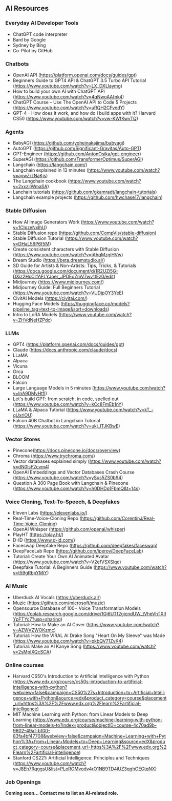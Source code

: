 ## AI Resources

### Everyday AI Developer Tools
- ChatGPT code interpreter
- Bard by Google
- Sydney by Bing
- Co-Pilot by GitHub

### Chatbots
- OpenAI API (https://platform.openai.com/docs/guides/gpt)
- Beginners Guide to GPT4 API & ChatGPT 3.5 Turbo API Tutorial (https://www.youtube.com/watch?v=LX_DXLlaymg)
- How to build your own AI with ChatGPT API (https://www.youtube.com/watch?v=4qNwoAAfnk4)
- ChatGPT Course – Use The OpenAI API to Code 5 Projects (https://www.youtube.com/watch?v=uRQH2CFvedY)
- GPT-4 - How does it work, and how do I build apps with it? Harvard CS50 (https://www.youtube.com/watch?v=vw-KWfKwvTQ)

### Agents
- BabyAGI (https://github.com/yoheinakajima/babyagi)
- AutoGPT (https://github.com/Significant-Gravitas/Auto-GPT)
- GPT-Engineer (https://github.com/AntonOsika/gpt-engineer)
- SuperAGI (https://github.com/TransformerOptimus/SuperAGI)
- Langchain (https://langchain.com/)
- Langchain explained in 13 minutes (https://www.youtube.com/watch?v=aywZrzNaKjs)
- The Langchain cookbook (https://www.youtube.com/watch?v=2xxziIWmaSA)
- Lanchain tutorials (https://github.com/gkamradt/langchain-tutorials)
- Langchain example projects (https://github.com/hwchase17/langchain)

### Stable Diffusion
- How AI Image Generators Work (https://www.youtube.com/watch?v=1CIpzeNxIhU)
- Stable Diffusion repo (https://github.com/CompVis/stable-diffusion)
- Stable Diffusion Tutorial (https://www.youtube.com/watch?v=DHaL56P6f5M)
- Create consistent characters with Stable Diffusion (https://www.youtube.com/watch?v=iAhqMzgiHVw)
- Dream Studio (https://beta.dreamstudio.ai/)
- SD Guide for Artists & Non-Artists: Tips, Tricks, & Tutorials (https://docs.google.com/document/d/1R2UZi5G-DXiz2HcCrfAFLYJoer_JPDEoZmV7wy1tEz0/edit)
- Midjourney (https://www.midjourney.com/)
- Midjourney Guide: Full Beginners Tutorial (https://www.youtube.com/watch?v=VUDjpOY3YeE)
- CivitAI Models (https://civitai.com/)
- Hugging Face Models (https://huggingface.co/models?pipeline_tag=text-to-image&sort=downloads)
- Intro to LoRA Models (https://www.youtube.com/watch?v=ZHVdNeHZPdc)

### LLMs
- GPT4 (https://platform.openai.com/docs/guides/gpt)
- Claude (https://docs.anthropic.com/claude/docs)
- LLaMA
- Alpaca
- Vicuna
- Orca
- BLOOM
- Falcon
- Large Language Models in 5 minutes (https://www.youtube.com/watch?v=lnA9DMvHtfI)
- Let's build GPT: from scratch, in code, spelled out (https://www.youtube.com/watch?v=kCc8FmEb1nY)
- LLaMA & Alpaca Tutorial (https://www.youtube.com/watch?v=kT_-qUxrlOU)
- Falcon 40B Chatbot in Langchain Tutorial (https://www.youtube.com/watch?v=ukj_ITJKBwE)

### Vector Stores
- Pinecone(https://docs.pinecone.io/docs/overview)
- Chroma (https://www.trychroma.com/)
- Vector databases explained simply (https://www.youtube.com/watch?v=dN0lsF2cvm4)
- OpenAI Embeddings and Vector Databases Crash Course (https://www.youtube.com/watch?v=ySus5ZS0b94)
- Question A 300 Page Book with Langchain & Pinecone (https://www.youtube.com/watch?v=h0DHDp1FbmQ&t=14s)

### Voice Cloning, Text-To-Speech, & Deepfakes
- Eleven Labs (https://elevenlabs.io/)
- Real-Time-Voice-Cloning Repo (https://github.com/CorentinJ/Real-Time-Voice-Cloning)
- OpenAI Whisper (https://github.com/openai/whisper)
- PlayHT (https://play.ht/)
- D-ID (https://www.d-id.com/)
- Faceswap Deepfake Repo (https://github.com/deepfakes/faceswap)
- DeepFaceLab Repo (https://github.com/iperov/DeepFaceLab)
- Tutorial: Create Your Own AI Animated Avatar (https://www.youtube.com/watch?v=V2efVSXSlqc)
- Deepfake Tutorial: A Beginners Guide (https://www.youtube.com/watch?v=t59gRbpYMiY)

### AI Music
- Uberduck AI Vocals (https://uberduck.ai/)
- Muzic (https://github.com/microsoft/muzic)
- Opensource Database of 100+ Voice Transformation Models (https://colab.research.google.com/drive/1Gj6UTf2gicndUW_tVheVhTXIIYpFTYc7?usp=sharing)
- Tutorial: How to Make an AI Cover (https://www.youtube.com/watch?v=AZWVZWOKzmc)
- Tutorial: How the VIRAL AI Drake Song "Heart On My Sleeve" was Made (https://www.youtube.com/watch?v=pkbQV71ZvK4)
- Tutorial: Make an AI Kanye Song (https://www.youtube.com/watch?v=2sMpIXQcSCA)

### Online courses
- Harvard CS50's Introduction to Artificial Intelligence with Python (https://www.edx.org/course/cs50s-introduction-to-artificial-intelligence-with-python?webview=false&campaign=CS50%27s+Introduction+to+Artificial+Intelligence+with+Python&source=edx&product_category=course&placement_url=https%3A%2F%2Fwww.edx.org%2Flearn%2Fartificial-intelligence)
- MIT Machine Learning with Python: from Linear Models to Deep Learning (https://www.edx.org/course/machine-learning-with-python-from-linear-models-to?index=product&objectID=course-4c70ad9b-9602-49af-bf00-83fa4bf47708&webview=false&campaign=Machine+Learning+with+Python%3A+from+Linear+Models+to+Deep+Learning&source=edX&product_category=course&placement_url=https%3A%2F%2Fwww.edx.org%2Flearn%2Fartificial-intelligence)
- Stanford CS221: Artificial Intelligence: Principles and Techniques (https://www.youtube.com/watch?v=J8Eh7RqggsU&list=PLoROMvodv4rO1NB9TD4iUZ3qghGEGtqNX)

### Job Openings
<b>Coming soon... Contact me to list an AI-related role.</b>
